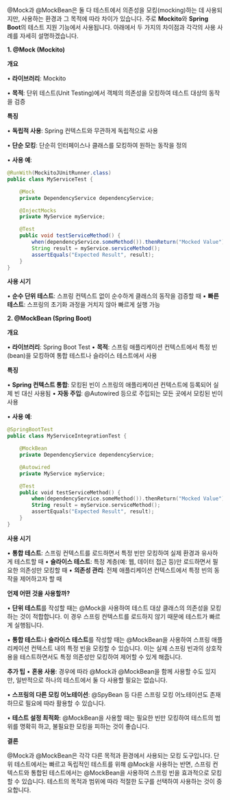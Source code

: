 
@Mock과 @MockBean은 둘 다 테스트에서 의존성을 모킹(mocking)하는 데 사용되지만, 사용하는 환경과 그 목적에 따라 차이가 있습니다. 주로 **Mockito**와 **Spring Boot**의 테스트 지원 기능에서 사용됩니다. 아래에서 두 가지의 차이점과 각각의 사용 사례를 자세히 설명하겠습니다.

  

**1. @Mock (Mockito)**

  

**개요**

• **라이브러리**: Mockito

• **목적**: 단위 테스트(Unit Testing)에서 객체의 의존성을 모킹하여 테스트 대상의 동작을 검증

**특징**

  

• **독립적 사용**: Spring 컨텍스트와 무관하게 독립적으로 사용

• **단순 모킹**: 단순히 인터페이스나 클래스를 모킹하여 원하는 동작을 정의

• **사용 예**:

  

```java
@RunWith(MockitoJUnitRunner.class)
public class MyServiceTest {

    @Mock
    private DependencyService dependencyService;

    @InjectMocks
    private MyService myService;

    @Test
    public void testServiceMethod() {
        when(dependencyService.someMethod()).thenReturn("Mocked Value");
        String result = myService.serviceMethod();
        assertEquals("Expected Result", result);
    }
}
```

  

  

  

**사용 시기**

• **순수 단위 테스트**: 스프링 컨텍스트 없이 순수하게 클래스의 동작을 검증할 때
• **빠른 테스트**: 스프링의 초기화 과정을 거치지 않아 빠르게 실행 가능

  

**2. @MockBean (Spring Boot)**

  

**개요**

• **라이브러리**: Spring Boot Test
• **목적**: 스프링 애플리케이션 컨텍스트에서 특정 빈(bean)을 모킹하여 통합 테스트나 슬라이스 테스트에서 사용

  

**특징**

  

• **Spring 컨텍스트 통합**: 모킹된 빈이 스프링의 애플리케이션 컨텍스트에 등록되어 실제 빈 대신 사용됨
• **자동 주입**: @Autowired 등으로 주입되는 모든 곳에서 모킹된 빈이 사용

• **사용 예**:

  

```kotlin
@SpringBootTest
public class MyServiceIntegrationTest {

    @MockBean
    private DependencyService dependencyService;

    @Autowired
    private MyService myService;

    @Test
    public void testServiceMethod() {
        when(dependencyService.someMethod()).thenReturn("Mocked Value");
        String result = myService.serviceMethod();
        assertEquals("Expected Result", result);
    }
}
```

  

**사용 시기**

• **통합 테스트**: 스프링 컨텍스트를 로드하면서 특정 빈만 모킹하여 실제 환경과 유사하게 테스트할 때
• **슬라이스 테스트**: 특정 계층(예: 웹, 데이터 접근 등)만 로드하면서 필요한 의존성만 모킹할 때
• **의존성 관리**: 전체 애플리케이션 컨텍스트에서 특정 빈의 동작을 제어하고자 할 때


**언제 어떤 것을 사용할까?**

• **단위 테스트**를 작성할 때는 @Mock을 사용하여 테스트 대상 클래스의 의존성을 모킹하는 것이 적합합니다. 이 경우 스프링 컨텍스트를 로드하지 않기 때문에 테스트가 빠르게 실행됩니다.

• **통합 테스트**나 **슬라이스 테스트**를 작성할 때는 @MockBean을 사용하여 스프링 애플리케이션 컨텍스트 내의 특정 빈을 모킹할 수 있습니다. 이는 실제 스프링 빈과의 상호작용을 테스트하면서도 특정 의존성만 모킹하여 제어할 수 있게 해줍니다.

  

**추가 팁**
• **혼용 사용**: 경우에 따라 @Mock과 @MockBean을 함께 사용할 수도 있지만, 일반적으로 하나의 테스트에서 둘 다 사용할 필요는 없습니다.

• **스프링의 다른 모킹 어노테이션**: @SpyBean 등 다른 스프링 모킹 어노테이션도 존재하므로 필요에 따라 활용할 수 있습니다.

• **테스트 설정 최적화**: @MockBean을 사용할 때는 필요한 빈만 모킹하여 테스트의 범위를 명확히 하고, 불필요한 모킹을 피하는 것이 좋습니다.


**결론**

@Mock과 @MockBean은 각각 다른 목적과 환경에서 사용되는 모킹 도구입니다. 단위 테스트에서는 빠르고 독립적인 테스트를 위해 @Mock을 사용하는 반면, 스프링 컨텍스트와 통합된 테스트에서는 @MockBean을 사용하여 스프링 빈을 효과적으로 모킹할 수 있습니다. 테스트의 목적과 범위에 따라 적절한 도구를 선택하여 사용하는 것이 중요합니다.